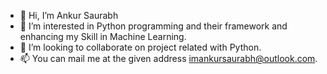 - 👋 Hi, I’m Ankur Saurabh
- 👀 I’m interested in Python programming and their framework and enhancing my Skill in Machine Learning.
- 💞️ I’m looking to collaborate on project related with Python.
- 📫 You can mail me at the given address imankursaurabh@outlook.com.

<!---
ankurpython/ankurpython is a ✨ special ✨ repository because its `README.md` (this file) appears on your GitHub profile.
You can click the Preview link to take a look at your changes.
--->
